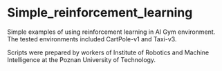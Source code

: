# Simple_reinforcement_learning
Simple examples of using reinforcement learning in AI Gym environment. 
The tested environments  included CartPole-v1 and Taxi-v3. 

Scripts were prepared by workers of Institute of Robotics and Machine Intelligence at the Poznan University of Technology.
